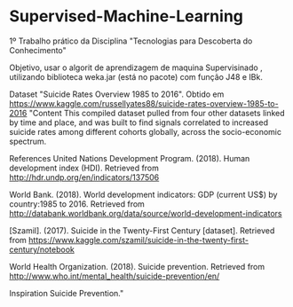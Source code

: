 # Supervised-Machine-Learning
1º Trabalho prático da Disciplina "Tecnologias para Descoberta do Conhecimento"

Objetivo, usar o algorit de aprendizagem de maquina Supervisinado , utilizando biblioteca weka.jar (está no pacote) com função J48 e IBk.

Dataset  "Suicide Rates Overview 1985 to 2016". Obtido em https://www.kaggle.com/russellyates88/suicide-rates-overview-1985-to-2016
"Content
This compiled dataset pulled from four other datasets linked by time and place, and was built to find signals correlated to increased suicide rates among different cohorts globally, across the socio-economic spectrum.

References
United Nations Development Program. (2018). Human development index (HDI). Retrieved from http://hdr.undp.org/en/indicators/137506

World Bank. (2018). World development indicators: GDP (current US$) by country:1985 to 2016. Retrieved from http://databank.worldbank.org/data/source/world-development-indicators 

[Szamil]. (2017). Suicide in the Twenty-First Century [dataset]. Retrieved from https://www.kaggle.com/szamil/suicide-in-the-twenty-first-century/notebook

World Health Organization. (2018). Suicide prevention. Retrieved from http://www.who.int/mental_health/suicide-prevention/en/

Inspiration
Suicide Prevention."
